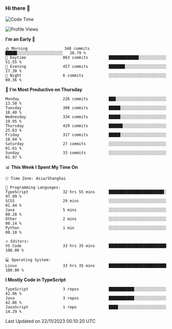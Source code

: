 ### Hi there 👋

<!--
**waynelwz/waynelwz** is a ✨ _special_ ✨ repository because its `README.md` (this file) appears on your GitHub profile.

Here are some ideas to get you started:

- 🔭 I’m currently working on ...
- 🌱 I’m currently learning ...
- 👯 I’m looking to collaborate on ...
- 🤔 I’m looking for help with ...
- 💬 Ask me about ...
- 📫 How to reach me: ...
- 😄 Pronouns: ...
- ⚡ Fun fact: ...
-->

<!--START_SECTION:waka-->
![Code Time](http://img.shields.io/badge/Code%20Time-2%2C129%20hrs%2046%20mins-blue)

![Profile Views](http://img.shields.io/badge/Profile%20Views-0-blue)

**I'm an Early 🐤** 

```text
🌞 Morning                348 commits         █████░░░░░░░░░░░░░░░░░░░░   20.79 % 
🌆 Daytime                863 commits         █████████████░░░░░░░░░░░░   51.55 % 
🌃 Evening                457 commits         ███████░░░░░░░░░░░░░░░░░░   27.30 % 
🌙 Night                  6 commits           ░░░░░░░░░░░░░░░░░░░░░░░░░   00.36 % 
```
📅 **I'm Most Productive on Thursday** 

```text
Monday                   226 commits         ███░░░░░░░░░░░░░░░░░░░░░░   13.50 % 
Tuesday                  308 commits         █████░░░░░░░░░░░░░░░░░░░░   18.40 % 
Wednesday                334 commits         █████░░░░░░░░░░░░░░░░░░░░   19.95 % 
Thursday                 429 commits         ██████░░░░░░░░░░░░░░░░░░░   25.63 % 
Friday                   317 commits         █████░░░░░░░░░░░░░░░░░░░░   18.94 % 
Saturday                 27 commits          ░░░░░░░░░░░░░░░░░░░░░░░░░   01.61 % 
Sunday                   33 commits          ░░░░░░░░░░░░░░░░░░░░░░░░░   01.97 % 
```


📊 **This Week I Spent My Time On** 

```text
🕑︎ Time Zone: Asia/Shanghai

💬 Programming Languages: 
TypeScript               32 hrs 55 mins      ████████████████████████░   97.99 % 
SCSS                     29 mins             ░░░░░░░░░░░░░░░░░░░░░░░░░   01.44 % 
Java                     5 mins              ░░░░░░░░░░░░░░░░░░░░░░░░░   00.28 % 
Other                    2 mins              ░░░░░░░░░░░░░░░░░░░░░░░░░   00.14 % 
Python                   1 min               ░░░░░░░░░░░░░░░░░░░░░░░░░   00.10 % 

🔥 Editors: 
VS Code                  33 hrs 35 mins      █████████████████████████   100.00 % 

💻 Operating System: 
Linux                    33 hrs 35 mins      █████████████████████████   100.00 % 
```

**I Mostly Code in TypeScript** 

```text
TypeScript               3 repos             ███████████░░░░░░░░░░░░░░   42.86 % 
Java                     3 repos             ███████████░░░░░░░░░░░░░░   42.86 % 
JavaScript               1 repo              ████░░░░░░░░░░░░░░░░░░░░░   14.29 % 
```




 Last Updated on 22/11/2023 00:10:20 UTC
<!--END_SECTION:waka-->
